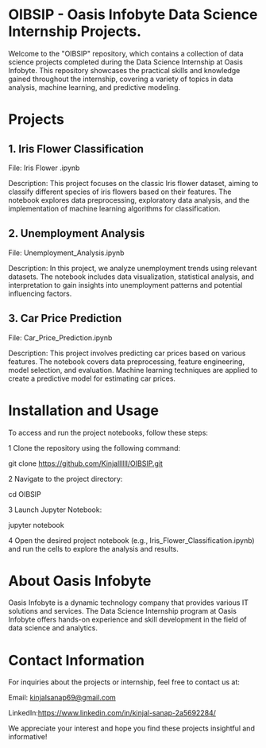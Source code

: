 # OIBSIP - Oasis Infobyte Data Science Internship Projects.
Welcome to the "OIBSIP" repository, which contains a collection of data science projects completed during the Data Science Internship at Oasis Infobyte. This repository showcases the practical skills and knowledge gained throughout the internship, covering a variety of topics in data analysis, machine learning, and predictive modeling.
# Projects
## 1. Iris Flower Classification
File: Iris Flower .ipynb

Description: This project focuses on the classic Iris flower dataset, aiming to classify different species of iris flowers based on their features. The notebook explores data preprocessing, exploratory data analysis, and the implementation of machine learning algorithms for classification.
## 2. Unemployment Analysis
File: Unemployment_Analysis.ipynb

Description: In this project, we analyze unemployment trends using relevant datasets. The notebook includes data visualization, statistical analysis, and interpretation to gain insights into unemployment patterns and potential influencing factors.
## 3. Car Price Prediction
File: Car_Price_Prediction.ipynb

Description: This project involves predicting car prices based on various features. The notebook covers data preprocessing, feature engineering, model selection, and evaluation. Machine learning techniques are applied to create a predictive model for estimating car prices.
# Installation and Usage
To access and run the project notebooks, follow these steps:

1 Clone the repository using the following command:

git clone https://github.com/Kinjallllll/OIBSIP.git

2 Navigate to the project directory:

cd OIBSIP

3 Launch Jupyter Notebook:

jupyter notebook

4 Open the desired project notebook (e.g., Iris_Flower_Classification.ipynb) and run the cells to explore the analysis and results.

# About Oasis Infobyte
Oasis Infobyte is a dynamic technology company that provides various IT solutions and services. The Data Science Internship program at Oasis Infobyte offers hands-on experience and skill development in the field of data science and analytics.

# Contact Information
For inquiries about the projects or internship, feel free to contact us at:

Email: kinjalsanap69@gmail.com

LinkedIn:https://www.linkedin.com/in/kinjal-sanap-2a5692284/

We appreciate your interest and hope you find these projects insightful and informative!

